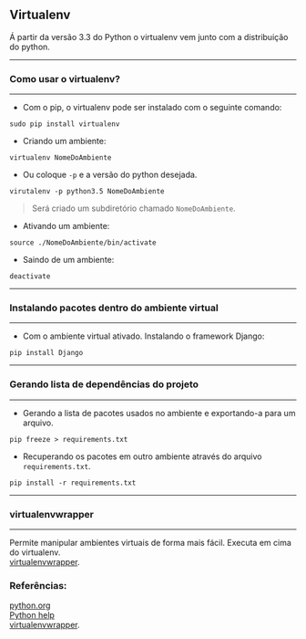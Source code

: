 ## Virtualenv

Á partir da versão 3.3 do Python o virtualenv vem junto com a distribuição do python.  
  

----------------------------------------------------------------------------------------------
### Como usar o virtualenv?
----------------------------------------------------------------------------------------------

* Com o pip, o virtualenv pode ser instalado com o seguinte comando:
  
`sudo pip install virtualenv`  
  
* Criando um ambiente:
  
`virtualenv NomeDoAmbiente`  
  
- Ou coloque `-p` e a versão do python desejada.  
  
`virutalenv -p python3.5 NomeDoAmbiente`  
    
> Será criado um subdiretório chamado `NomeDoAmbiente`.  
  
* Ativando um ambiente:
  
`source ./NomeDoAmbiente/bin/activate`  
  
* Saindo de um ambiente: 
  
`deactivate`  
  
  
----------------------------------------------------------------------------------------------
### Instalando pacotes dentro do ambiente virtual
----------------------------------------------------------------------------------------------

* Com o ambiente virtual ativado. Instalando o framework Django:
  
`pip install Django`  
  
  
----------------------------------------------------------------------------------------------
### Gerando lista de dependências do projeto
----------------------------------------------------------------------------------------------
  
* Gerando a lista de pacotes usados no ambiente e exportando-a para um arquivo.  
   
 `pip freeze > requirements.txt`  
  
* Recuperando os pacotes em outro ambiente através do arquivo `requirements.txt`.  
  
`pip install -r requirements.txt`  
  
  

----------------------------------------------------------------------------------------------
### virtualenvwrapper
----------------------------------------------------------------------------------------------
  
Permite manipular ambientes virtuais de forma mais fácil. Executa em cima do virtualenv.  
[virtualenvwrapper](https://bitbucket.org/dhellmann/virtualenvwrapper).


### Referências:
  
[python.org](http://docs.python.org/dev/library/venv.html)  
[Python help](https://pythonhelp.wordpress.com/2012/10/17/virtualenv-ambientes-virtuais-para-desenvolvimento/)  
[virtualenvwrapper](https://bitbucket.org/dhellmann/virtualenvwrapper).  

